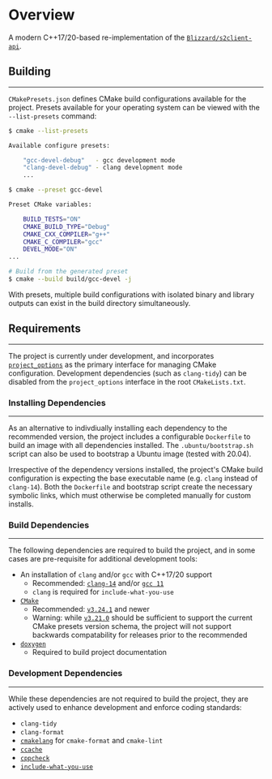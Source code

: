 # Overview

A modern C++17/20-based re-implementation of the [`Blizzard/s2client-api`](https://github.com/Blizzard/s2client-api).

## Building
---

`CMakePresets.json` defines CMake build configurations available for the project. Presets available for your operating system can be viewed with the `--list-presets` command:

```bash
$ cmake --list-presets

Available configure presets:

    "gcc-devel-debug"   - gcc development mode
    "clang-devel-debug" - clang development mode
    ...

$ cmake --preset gcc-devel

Preset CMake variables:

    BUILD_TESTS="ON"
    CMAKE_BUILD_TYPE="Debug"
    CMAKE_CXX_COMPILER="g++"
    CMAKE_C_COMPILER="gcc"
    DEVEL_MODE="ON"
...

# Build from the generated preset
$ cmake --build build/gcc-devel -j
```

With presets, multiple build configurations with isolated binary and library outputs can exist in the build directory simultaneously.

## Requirements
---

The project is currently under development, and incorporates [`project_options`](https://github.com/aminya/project_options) as the primary interface for managing CMake configuration. Development dependencies (such as `clang-tidy`) can be disabled from the `project_options` interface in the root `CMakeLists.txt`.

### Installing Dependencies
---

As an alternative to indivdiually installing each dependency to the recommended version, the project includes a configurable `Dockerfile` to build an image with all dependencies installed. The `.ubuntu/bootstrap.sh` script can also be used to bootstrap a Ubuntu image (tested with 20.04).

Irrespective of the dependency versions installed, the project's CMake build configuration is expecting the base executable name (e.g. `clang` instead of `clang-14`). Both the `Dockerfile` and bootstrap script create the necessary symbolic links, which must otherwise be completed manually for custom installs.

### Build Dependencies
---

The following dependencies are required to build the project, and in some cases are pre-requisite for additional development tools:

- An installation of `clang` and/or `gcc` with C++17/20 support
  - Recommended: [`clang-14`](https://releases.llvm.org/14.0.0/tools/clang/docs/ReleaseNotes.html) and/or [`gcc 11`](https://gcc.gnu.org/gcc-11/changes.html)
  - `clang` is required for `include-what-you-use`
- [`CMake`](https://cmake.org/)
  - Recommended: [`v3.24.1`](https://github.com/Kitware/CMake/releases/tag/v3.24.1) and newer
  - Warning: while [`v3.21.0`](https://github.com/Kitware/CMake/releases/tag/v3.21.0) should be sufficient to support the current CMake presets version schema, the project will not support backwards compatability for releases prior to the recommended
- [`doxygen`](https://www.doxygen.nl/)
  - Required to build project documentation

### Development Dependencies
---

While these dependencies are not required to build the project, they are actively used to enhance development and enforce coding standards:


- `clang-tidy`
- `clang-format`
- [`cmakelang`](https://github.com/cheshirekow/cmake_format) for `cmake-format` and `cmake-lint`
- [`ccache`](https://ccache.dev/)
- [`cppcheck`](https://cppcheck.sourceforge.io/)
- [`include-what-you-use`](https://github.com/include-what-you-use/include-what-you-use)
